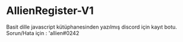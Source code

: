 # AllienRegister-V1
Basit dille javascript kütüphanesinden yazılmış discord için kayıt botu. Sorun/Hata için : 'allien#0242
